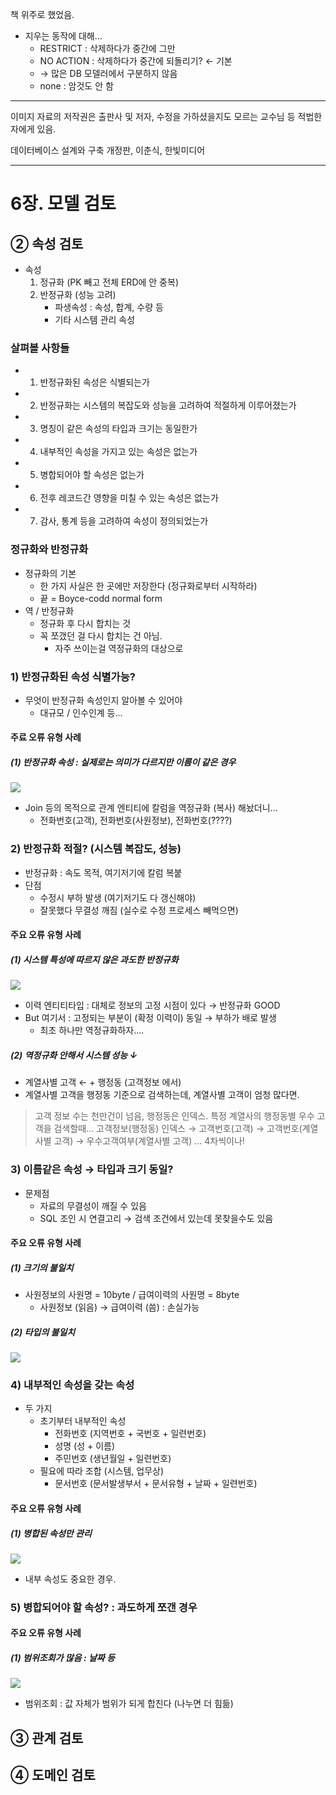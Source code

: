 책 위주로 했었음.

-	지우는 동작에 대해...
	-	RESTRICT : 삭제하다가 중간에 그만
	-	NO ACTION : 삭제하다가 중간에 되돌리기? ← 기본
	-	→ 많은 DB 모델러에서 구분하지 않음
	-	none : 암것도 안 함

---

이미지 자료의 저작권은 출판사 및 저자, 수정을 가하셨을지도 모르는 교수님 등 적법한 자에게 있음.

데이터베이스 설계와 구축 개정판, 이춘식, 한빛미디어

---

6장. 모델 검토
==============

② 속성 검토
-----------

-	속성
	1.	정규화 (PK 빼고 전체 ERD에 안 중복)
	2.	반정규화 (성능 고려)
		-	파생속성 : 속성, 합계, 수량 등
		-	기타 시스템 관리 속성

### 살펴볼 사항들

-	1) 반정규화된 속성은 식별되는가
-	2) 반정규화는 시스템의 복잡도와 성능을 고려하여 적절하게 이루어졌는가
-	3) 명칭이 같은 속성의 타입과 크기는 동일한가
-	4) 내부적인 속성을 가지고 있는 속성은 없는가
-	5) 병합되어야 할 속성은 없는가
-	6) 전후 레코드간 영향을 미칠 수 있는 속성은 없는가
-	7) 감사, 통계 등을 고려하여 속성이 정의되었는가

### 정규화와 반정규화

-	정규화의 기본
	-	한 가지 사실은 한 곳에만 저장한다 (정규화로부터 시작하라)
	-	끝 = Boyce-codd normal form
-	역 / 반정규화
	-	정규화 후 다시 합치는 것
	-	꼭 쪼갰던 걸 다시 합치는 건 아님.
		-	자주 쓰이는걸 역정규화의 대상으로

### 1) 반정규화된 속성 식별가능?

-	무엇이 반정규화 속성인지 알아볼 수 있어야
	-	대규모 / 인수인계 등...

#### 주료 오류 유형 사례

##### (1) 반정규화 속성 : 실제로는 의미가 다르지만 이름이 같은 경우

![](dbmake09-01.jpeg)

-	Join 등의 목적으로 관계 엔티티에 칼럼을 역정규화 (복사) 해놨더니...
	-	전화번호(고객), 전화번호(사원정보), 전화번호(????)

### 2) 반정규화 적절? (시스템 복잡도, 성능)

-	반정규화 : 속도 목적, 여기저기에 칼럼 복붙
-	단점
	-	수정시 부하 발생 (여기저기도 다 갱신해야)
	-	잘못했다 무결성 깨짐 (실수로 수정 프로세스 빼먹으면)

#### 주요 오류 유형 사례

##### (1) 시스템 특성에 따르지 않은 과도한 반정규화

![](dbmake09-02.png)

-	이력 엔티티타입 : 대체로 정보의 고정 시점이 있다 → 반정규화 GOOD
-	But 여기서 : 고정되는 부분이 (확정 이력이) 동일 → 부하가 배로 발생
	-	최초 하나만 역정규화하자....

##### (2) 역정규화 안해서 시스템 성능 ↓

-	계열사별 고객 ← + 행정동 (고객정보 에서)
-	계열사별 고객을 행정동 기준으로 검색하는데, 계열사별 고객이 엄청 많다면.

> 고객 정보 수는 천만건이 넘음, 행정동은 인덱스. 특정 계열사의 행정동별 우수 고객을 검색할때... 고객정보(행정동) 인덱스 → 고객번호(고객) → 고객번호(계열사별 고객) → 우수고객여부(계열사별 고객) ... 4차씩이나!

### 3) 이름같은 속성 → 타입과 크기 동일?

-	문제점
	-	자료의 무결성이 깨질 수 있음
	-	SQL 조인 시 연결고리 → 검색 조건에서 있는데 못찾을수도 있음

#### 주요 오류 유형 사례

##### (1) 크기의 불일치

-	사원정보의 사원명 = 10byte / 급여이력의 사원명 = 8byte
	-	사원정보 (읽음) → 급여이력 (씀) : 손실가능

##### (2) 타입의 불일치

![](dbmake09-03.png)

### 4) 내부적인 속성을 갖는 속성

-	두 가지
	-	초기부터 내부적인 속성
		-	전화번호 (지역번호 + 국번호 + 일련번호)
		-	성명 (성 + 이름)
		-	주민번호 (생년월일 + 일련번호)
	-	필요에 따라 조합 (시스템, 업무상)
		-	문서번호 (문서발생부서 + 문서유형 + 날짜 + 일련번호)

#### 주요 오류 유형 사례

##### (1) 병합된 속성만 관리

![](dbmake09-04.png)

-	내부 속성도 중요한 경우.

### 5) 병합되어야 할 속성? : 과도하게 쪼갠 경우

#### 주요 오류 유형 사례

##### (1) 범위조회가 많음 : 날짜 등

![](dbmake09-05.png)

-	범위조회 : 값 자체가 범위가 되게 합친다 (나누면 더 힘듦)

③ 관계 검토
-----------

④ 도메인 검토
-------------
